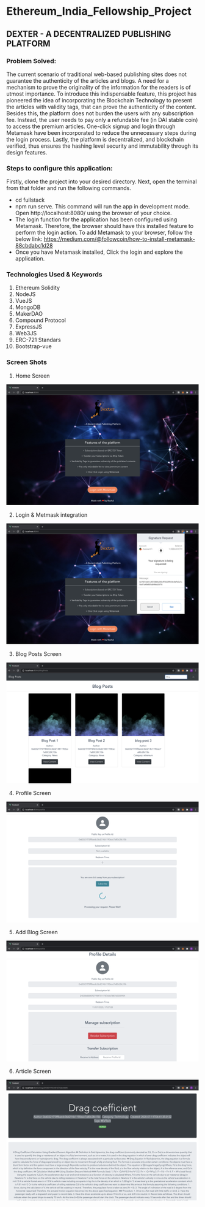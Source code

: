 # Ethereum_India_Fellowship_Project

## DEXTER - A DECENTRALIZED PUBLISHING PLATFORM

### Problem Solved: 
The current scenario of traditional web-based publishing sites does not guarantee the authenticity of the articles and blogs. 
A need for a mechanism to prove the originality of the information for the readers is of utmost importance. 
To introduce this indispensable feature, this project has pioneered the idea of incorporating the Blockchain Technology to present the articles with validity tags, that can prove the authenticity of the content. 
Besides this, the platform does not burden the users with any subscription fee. Instead, the user needs to pay only a refundable fee (in DAI stable coin) to access the premium articles. 
One-click signup and login through Metamask have been incorporated to reduce the unnecessary steps during the login process. 
Lastly, the platform is decentralized, and blockchain verified, thus ensures the hashing level security and immutability through its design features.

### Steps to configure this application:
Firstly, clone the project into your desired directory. Next, open the terminal from that folder and run the following commands.
- cd fullstack
- npm run serve. 
  This command will run the app in development mode. Open http://localhost:8080/ using the browser of your choice. 
- The login function for the application has been configured using Metamask. Therefore, the browser should have this installed feature to perform the login action. To add Metamask to your browser, follow the below link: https://medium.com/@followcoin/how-to-install-metamask-88cbdabc1d28
- Once you have Metamask installed, Click the login and explore the application. 

### Technologies Used & Keywords

1. Ethereum Solidity
2. NodeJS
3. VueJS
4. MongoDB
5. MakerDAO
6. Compound Protocol
7. ExpressJS
8. Web3JS
9. ERC-721 Standars
10. Bootstrap-vue

### Screen Shots

1. Home Screen

![](images/Screenshot-1.png)

2. Login & Metmask integration

![](images/Screenshot-6.png)

3. Blog Posts Screen

![](images/Screenshot-2.png)

4. Profile Screen

![](images/Screenshot-3.png)

5. Add Blog Screen

![](images/Screenshot-4.png)

6. Article Screen

![](images/Screenshot-5.png)

